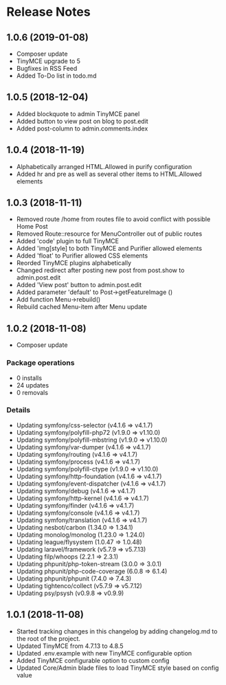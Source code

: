 # Release Notes

## 1.0.6 (2019-01-08)

- Composer update
- TinyMCE upgrade to 5
- Bugfixes in RSS Feed
- Added To-Do list in todo.md

## 1.0.5 (2018-12-04)

- Added blockquote to admin TinyMCE panel
- Added button to view post on blog to post.edit
- Added post-column to admin.comments.index

## 1.0.4 (2018-11-19)

- Alphabetically arranged HTML.Allowed in purify configuration
- Added hr and pre as well as several other items to HTML.Allowed elements

## 1.0.3 (2018-11-11)

- Removed route /home from routes file to avoid conflict with possible Home Post
- Removed Route::resource for MenuController out of public routes
- Added 'code' plugin to full TinyMCE
- Added 'img[style] to both TinyMCE and Purifier allowed elements
- Added 'float' to Purifier allowed CSS elements
- Reorded TinyMCE plugins alphabetically
- Changed redirect after posting new post from post.show to admin.post.edit
- Added 'View post' button to admin.post.edit
- Added parameter 'default' to Post->getFeatureImage ()
- Add function Menu->rebuild()
- Rebuild cached Menu-item after Menu update

## 1.0.2 (2018-11-08)

- Composer update

### Package operations
- 0 installs
- 24 updates
- 0 removals

### Details
- Updating symfony/css-selector (v4.1.6 => v4.1.7)
- Updating symfony/polyfill-php72 (v1.9.0 => v1.10.0)
- Updating symfony/polyfill-mbstring (v1.9.0 => v1.10.0)
- Updating symfony/var-dumper (v4.1.6 => v4.1.7)
- Updating symfony/routing (v4.1.6 => v4.1.7)
- Updating symfony/process (v4.1.6 => v4.1.7)
- Updating symfony/polyfill-ctype (v1.9.0 => v1.10.0)
- Updating symfony/http-foundation (v4.1.6 => v4.1.7)
- Updating symfony/event-dispatcher (v4.1.6 => v4.1.7)
- Updating symfony/debug (v4.1.6 => v4.1.7)
- Updating symfony/http-kernel (v4.1.6 => v4.1.7)
- Updating symfony/finder (v4.1.6 => v4.1.7)
- Updating symfony/console (v4.1.6 => v4.1.7)
- Updating symfony/translation (v4.1.6 => v4.1.7)
- Updating nesbot/carbon (1.34.0 => 1.34.1)
- Updating monolog/monolog (1.23.0 => 1.24.0)
- Updating league/flysystem (1.0.47 => 1.0.48)
- Updating laravel/framework (v5.7.9 => v5.7.13)
- Updating filp/whoops (2.2.1 => 2.3.1)
- Updating phpunit/php-token-stream (3.0.0 => 3.0.1)
- Updating phpunit/php-code-coverage (6.0.8 => 6.1.4)
- Updating phpunit/phpunit (7.4.0 => 7.4.3)
- Updating tightenco/collect (v5.7.9 => v5.7.12)
- Updating psy/psysh (v0.9.8 => v0.9.9)

## 1.0.1 (2018-11-08)

- Started tracking changes in this changelog by adding changelog.md to the root of the project.
- Updated TinyMCE from 4.7.13 to 4.8.5
- Updated .env.example with new TinyMCE configurable option
- Added TinyMCE configurable option to custom config
- Updated Core/Admin blade files to load TinyMCE style based on config value
